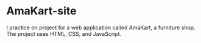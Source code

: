# AmaKart-site
I practice on project for a web application called AmaKart, a furniture shop. The project uses HTML, CSS, and JavaScript.
